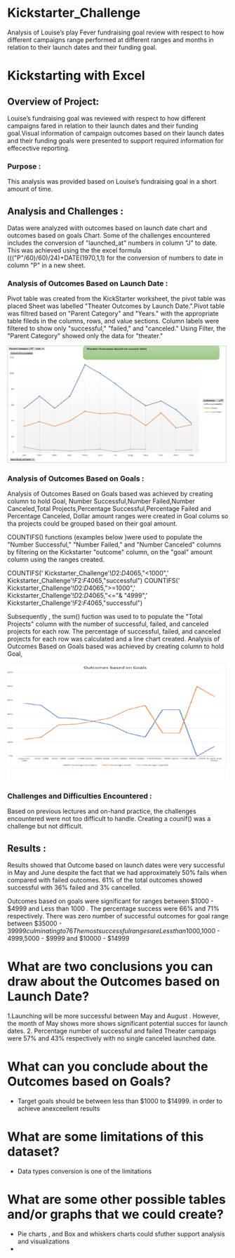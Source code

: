 # Kickstarter_Challenge
Analysis of Louise’s play Fever fundraising goal review with respect to how different campaigns range performed at different ranges and months in relation to their launch dates and their funding goal.
# Kickstarting with Excel

## Overview of Project: 

Louise’s fundraising goal was reviewed with respect to how different campaigns fared in relation to their launch dates and their 
funding goal.Visual information of campaign outcomes based on their launch dates and their funding goals 
were presented to support required information for effecective reporting.
			
### Purpose : 	
This analysis was provided based on Louise’s fundraising goal in a short amount of time.
 
## Analysis and Challenges :
Datas were analyzed wiith outcomes based on launch date chart and outcomes based on goals Chart.
Some of the challenges encountered includes the conversion of "launched_at" numbers in column "J" to date. 
This was achieved using the the excel formula ((("P"/60)/60)/24)+DATE(1970,1,1) for the conversion 
of numbers to date in column "P" in a new sheet.

### Analysis of Outcomes Based on Launch Date : 
Pivot table was created from the KickStarter worksheet,  the pivot table was placed
Sheet was labelled "Theater Outcomes by Launch Date.".Pivot table was
filtred based on "Parent Category" and "Years." with the appropriate table 
fileds in the columns, rows, and value sections. Column labels were 
filtered to  show only "successful," "failed," and "canceled."
Using  Filter, the "Parent Category"  showed only the data for "theater." 
						
![Plot 1](https://github.com/Adegbenga1/Kickstarter_Challenge/blob/main/Theater%20Outcomes%20Lauch%20dates.png?raw=true)	
						
### Analysis of Outcomes Based on Goals :

Analysis of  Outcomes Based on Goals based was achieved by creating column to hold Goal,
Number Successful,Number Failed,Number Canceled,Total Projects,Percentage Successful,Percentage Failed
and Percentage Canceled, Dollar amount ranges were created in Goal colums so tha projects could be 
grouped based on their goal amount. 

COUNTIFS() functions (examples below )were used to populate the "Number Successful," "Number Failed," 
and "Number Canceled" columns by filtering on the Kickstarter "outcome" column, on the "goal" 
amount column using the ranges created.

COUNTIFS(' Kickstarter_Challenge'!$D$2:$D$4065,"<1000",' Kickstarter_Challenge'!$F$2:$F$4065,"successful")
COUNTIFS(' Kickstarter_Challenge'!$D$2:$D$4065,">=1000",' Kickstarter_Challenge'!$D$2:$D$4065,"<="& "4999",' Kickstarter_Challenge'!$F$2:$F$4065,"successful")
					  
Subsequently , the sum() fuction was used to to populate the "Total Projects" column 
with the number of successful, failed, and canceled projects for each row. 
The percentage of successful, failed, and canceled projects for each row was calculated 
and a line chart created. Analysis of  Outcomes Based on Goals based was achieved by creating column to hold Goal,

![Plot 2](https://github.com/Adegbenga1/Kickstarter_Challenge/blob/main/Outcomes%20Vs%20Goals.png?raw=true)

### Challenges and Difficulties Encountered :
Based on previous lectures and on-hand practice, the challenges encountered were
not too difficult to handle. Creating a counif() was a challenge but not difficult.

## Results :

Results showed that Outcome based on launch dates were very successful in May and June despite the 
fact that we had approximately 50% fails when compared with failed outcomes.
61% of the total outcomes showed successful with 36% failed and 3% cancelled.

Outcomes based on goals were significant for ranges between $1000 - $4999 and Less than 1000 . The percentage success  were
66% and 71% respectively.
There was zero number of successful outcomes for goal range between $35000 - $39999 culminating to 76% of failed outcomes for this range.
The most successful ranges are Less than 1000,$1000 - $4999 ,$5000 - $9999 and $10000 - $14999

# What are two conclusions you can draw about the Outcomes based on Launch Date? 
1.Launching will be more successful between May and August . However, the month 
   of May shows more shows significant potential succes for launch dates. 
2. Percentage number of successful and failed Theater campaigs were 57% and 43% respectively with no single canceled launched date.

# What can you conclude about the Outcomes based on Goals? 
- Target goals should be between less than $1000 to $14999. in order to achieve anexceellent results

# What are some limitations of this dataset? 
- Data types conversion is one of the limitations 

# What are some other possible tables and/or graphs that we could create? 
- Pie charts , and Box and whiskers charts could sfuther support analysis and visualizations
- 	




